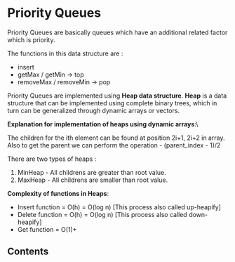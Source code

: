 # Priority Queues

Priority Queues are basically queues which have an additional related factor which is priority.

The functions in this data structure are :

- insert
- getMax / getMin -> top
- removeMax / removeMin -> pop

Priority Queues are implemented using **Heap data structure**.
**Heap** is a data structure that can be implemented using complete binary trees, which in turn can be generalized through dynamic arrays or vectors.

**Explanation for implementation of heaps using dynamic arrays**:\

The children for the ith element can be found at position 2i+1, 2i+2 in array. Also to get the parent we can perform the operation - (parent_index - 1)/2

There are two types of heaps :

1. MinHeap - All childrens are greater than root value.
2. MaxHeap - All childrens are smaller than root value.

**Complexity of functions in Heaps**:

- Insert function = O(h) = O(log n) [This process also called up-heapify]
- Delete function = O(h) = O(log n) [This process also called down-heapify]
- Get function = O(1)+

## Contents
